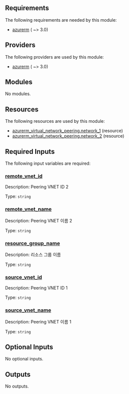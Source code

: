 <!-- BEGIN_TF_DOCS -->
## Requirements

The following requirements are needed by this module:

- <a name="requirement_azurerm"></a> [azurerm](#requirement\_azurerm) ( ~> 3.0)

## Providers

The following providers are used by this module:

- <a name="provider_azurerm"></a> [azurerm](#provider\_azurerm) ( ~> 3.0)

## Modules

No modules.

## Resources

The following resources are used by this module:

- [azurerm_virtual_network_peering.network_1](https://registry.terraform.io/providers/hashicorp/azurerm/latest/docs/resources/virtual_network_peering) (resource)
- [azurerm_virtual_network_peering.network_2](https://registry.terraform.io/providers/hashicorp/azurerm/latest/docs/resources/virtual_network_peering) (resource)

## Required Inputs

The following input variables are required:

### <a name="input_remote_vnet_id"></a> [remote\_vnet\_id](#input\_remote\_vnet\_id)

Description: Peering VNET ID 2

Type: `string`

### <a name="input_remote_vnet_name"></a> [remote\_vnet\_name](#input\_remote\_vnet\_name)

Description: Peering VNET 이름 2

Type: `string`

### <a name="input_resource_group_name"></a> [resource\_group\_name](#input\_resource\_group\_name)

Description: 리소스 그룹 이름

Type: `string`

### <a name="input_source_vnet_id"></a> [source\_vnet\_id](#input\_source\_vnet\_id)

Description: Peering VNET ID 1

Type: `string`

### <a name="input_source_vnet_name"></a> [source\_vnet\_name](#input\_source\_vnet\_name)

Description: Peering VNET 이름 1

Type: `string`

## Optional Inputs

No optional inputs.

## Outputs

No outputs.
<!-- END_TF_DOCS -->